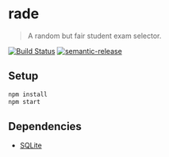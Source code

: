 # rade

> A random but fair student exam selector.

[![Build Status](https://travis-ci.org/multimediatechnology/rade.svg?branch=master)](https://travis-ci.org/multimediatechnology/rade)
[![semantic-release](https://img.shields.io/badge/%20%20%F0%9F%93%A6%F0%9F%9A%80-semantic--release-e10079.svg)](https://github.com/semantic-release/semantic-release)

## Setup

```bash
npm install
npm start
```

## Dependencies

* [SQLite](https://www.sqlite.org/)

